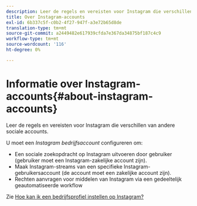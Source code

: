 ```yaml
---
description: Leer de regels en vereisten voor Instagram die verschillen van andere sociale accounts.
title: Over Instagram-accounts
exl-id: 6b337c5f-c0b2-4f27-947f-a3e72b65d8de
translation-type: tm+mt
source-git-commit: a2449482e617939cfda7e367da34875bf187c4c9
workflow-type: tm+mt
source-wordcount: '116'
ht-degree: 0%

---
```


# Informatie over Instagram-accounts{#about-instagram-accounts}

Leer de regels en vereisten voor Instagram die verschillen van andere sociale accounts.

U moet een *Instagram bedrijfsaccount* configureren om:

* Een sociale zoekopdracht op Instagram uitvoeren door gebruiker (gebruiker moet een Instagram-zakelijke account zijn).
* Maak Instagram-streams van een specifieke Instagram-gebruikersaccount (de account moet een zakelijke account zijn).
* Rechten aanvragen voor middelen van Instagram via een gedeeltelijk geautomatiseerde workflow

Zie [Hoe kan ik een bedrijfsprofiel instellen op Instagram?](https://www.facebook.com/help/502981923235522)
